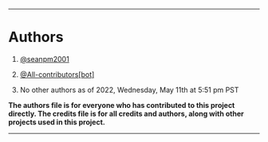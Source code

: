 
***

# Authors

1. [@seanpm2001](https://github.com/seanpm2001/)

2. [@All-contributors[bot]](https://github.com/all-contributors/)

3. No other authors as of 2022, Wednesday, May 11th at 5:51 pm PST

**The authors file is for everyone who has contributed to this project directly. The credits file is for all credits and authors, along with other projects used in this project.**

***
